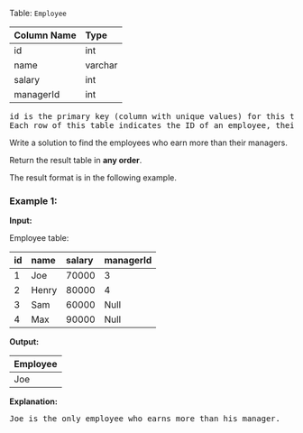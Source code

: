 Table: `Employee`

| Column Name | Type    |
| :---------- | :------ |
| id          | int     |
| name        | varchar |
| salary      | int     |
| managerId   | int     |

<pre>
id is the primary key (column with unique values) for this table.
Each row of this table indicates the ID of an employee, their name, salary, and the ID of their manager.
</pre>

Write a solution to find the employees who earn more than their managers.

Return the result table in **any order**.

The result format is in the following example.

### Example 1:

**Input:**

Employee table:

| id  | name  | salary | managerId |
| :-- | :---- | :----- | :-------- |
| 1   | Joe   | 70000  | 3         |
| 2   | Henry | 80000  | 4         |
| 3   | Sam   | 60000  | Null      |
| 4   | Max   | 90000  | Null      |

**Output:**

| Employee |
| :------- |
| Joe      |

**Explanation:**

<pre>
Joe is the only employee who earns more than his manager.
</pre>

